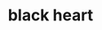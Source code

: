 ---
layout: smileys&emotion
title: black heart
emoji: black_heart
permalink: 🖤.html
image: assets/img/3moji/black_heart.png
---